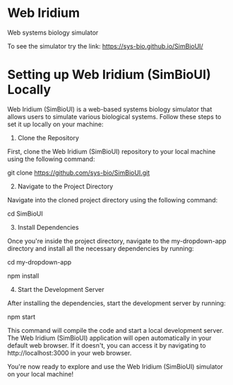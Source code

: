 # Web Iridium
Web systems biology simulator

To see the simulator try the link: https://sys-bio.github.io/SimBioUI/

# Setting up Web Iridium (SimBioUI) Locally
Web Iridium (SimBioUI) is a web-based systems biology simulator that allows users to simulate various biological systems. Follow these steps to set it up locally on your machine:

1. Clone the Repository

First, clone the Web Iridium (SimBioUI) repository to your local machine using the following command:

git clone https://github.com/sys-bio/SimBioUI.git

2. Navigate to the Project Directory

Navigate into the cloned project directory using the following command:

cd SimBioUI

3. Install Dependencies

Once you're inside the project directory, navigate to the my-dropdown-app directory and install all the necessary dependencies by running:

cd my-dropdown-app

npm install

4. Start the Development Server

After installing the dependencies, start the development server by running:

npm start

This command will compile the code and start a local development server. The Web Iridium (SimBioUI) application will open automatically in your default web browser. If it doesn't, you can access it by navigating to http://localhost:3000 in your web browser.

You're now ready to explore and use the Web Iridium (SimBioUI) simulator on your local machine!


